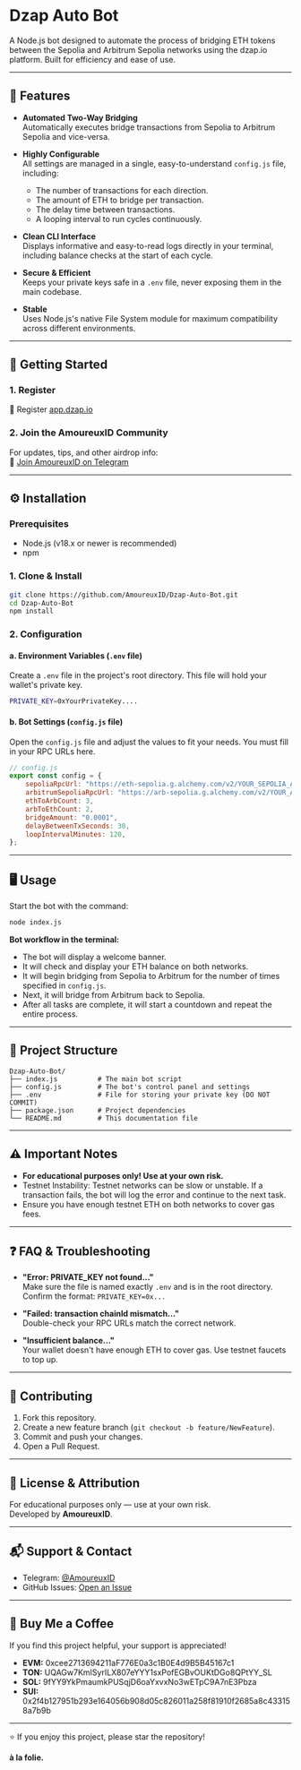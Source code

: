 # Dzap Auto Bot

A Node.js bot designed to automate the process of bridging ETH tokens between the Sepolia and Arbitrum Sepolia networks using the dzap.io platform. Built for efficiency and ease of use.

---

## 🚀 Features

- **Automated Two-Way Bridging**  
  Automatically executes bridge transactions from Sepolia to Arbitrum Sepolia and vice-versa.

- **Highly Configurable**  
  All settings are managed in a single, easy-to-understand `config.js` file, including:
  - The number of transactions for each direction.
  - The amount of ETH to bridge per transaction.
  - The delay time between transactions.
  - A looping interval to run cycles continuously.

- **Clean CLI Interface**  
  Displays informative and easy-to-read logs directly in your terminal, including balance checks at the start of each cycle.

- **Secure & Efficient**  
  Keeps your private keys safe in a `.env` file, never exposing them in the main codebase.

- **Stable**  
  Uses Node.js's native File System module for maximum compatibility across different environments.

---

## 🏁 Getting Started

### 1. Register

🔗 Register [app.dzap.io](https://app.dzap.io/?referral=cee267c1)

### 2. Join the AmoureuxID Community

For updates, tips, and other airdrop info:  
🔗 [Join AmoureuxID on Telegram](https://t.me/AmoureuxID)

---

## ⚙️ Installation

### Prerequisites

- Node.js (v18.x or newer is recommended)
- npm

### 1. Clone & Install

```bash
git clone https://github.com/AmoureuxID/Dzap-Auto-Bot.git
cd Dzap-Auto-Bot
npm install
```

### 2. Configuration

#### a. Environment Variables (`.env` file)

Create a `.env` file in the project's root directory. This file will hold your wallet's private key.

```bash
PRIVATE_KEY=0xYourPrivateKey....
```

#### b. Bot Settings (`config.js` file)

Open the `config.js` file and adjust the values to fit your needs. You must fill in your RPC URLs here.

```js
// config.js
export const config = {
    sepoliaRpcUrl: "https://eth-sepolia.g.alchemy.com/v2/YOUR_SEPOLIA_API_KEY",
    arbitrumSepoliaRpcUrl: "https://arb-sepolia.g.alchemy.com/v2/YOUR_ARBITRUM_API_KEY",
    ethToArbCount: 3,
    arbToEthCount: 2,
    bridgeAmount: "0.0001",
    delayBetweenTxSeconds: 30,
    loopIntervalMinutes: 120,
};
```

---

## 🖥️ Usage

Start the bot with the command:

```bash
node index.js
```

**Bot workflow in the terminal:**

- The bot will display a welcome banner.
- It will check and display your ETH balance on both networks.
- It will begin bridging from Sepolia to Arbitrum for the number of times specified in `config.js`.
- Next, it will bridge from Arbitrum back to Sepolia.
- After all tasks are complete, it will start a countdown and repeat the entire process.

---

## 📁 Project Structure

```
Dzap-Auto-Bot/
├── index.js          # The main bot script
├── config.js         # The bot's control panel and settings
├── .env              # File for storing your private key (DO NOT COMMIT)
├── package.json      # Project dependencies
└── README.md         # This documentation file
```

---

## ⚠️ Important Notes

- **For educational purposes only! Use at your own risk.**
- Testnet Instability: Testnet networks can be slow or unstable. If a transaction fails, the bot will log the error and continue to the next task.
- Ensure you have enough testnet ETH on both networks to cover gas fees.

---

## ❓ FAQ & Troubleshooting

- **"Error: PRIVATE_KEY not found..."**  
  Make sure the file is named exactly `.env` and is in the root directory. Confirm the format: `PRIVATE_KEY=0x...`

- **"Failed: transaction chainId mismatch..."**  
  Double-check your RPC URLs match the correct network.

- **"Insufficient balance..."**  
  Your wallet doesn't have enough ETH to cover gas. Use testnet faucets to top up.

---

## 🤗 Contributing

1. Fork this repository.  
2. Create a new feature branch (`git checkout -b feature/NewFeature`).  
3. Commit and push your changes.  
4. Open a Pull Request.

---

## 📜 License & Attribution

For educational purposes only — use at your own risk.  
Developed by **AmoureuxID**.

---

## 📬 Support & Contact

- Telegram: [@AmoureuxID](https://t.me/AmoureuxID)  
- GitHub Issues: [Open an Issue](https://github.com/AmoureuxID/Dzap-Auto-Bot/issues)

---

## 🧋 Buy Me a Coffee

If you find this project helpful, your support is appreciated!

- **EVM:** 0xcee2713694211aF776E0a3c1B0E4d9B5B45167c1  
- **TON:** UQAGw7KmISyrILX807eYYY1sxPofEGBvOUKtDGo8QPtYY_SL  
- **SOL:** 9fYY9YkPmaumkPUSqjD6oaYxvxNo3wETpC9A7nE3Pbza  
- **SUI:** 0x2f4b127951b293e164056b908d05c826011a258f81910f2685a8c433158a7b9b  

---

⭐ If you enjoy this project, please star the repository!

**à la folie.**
